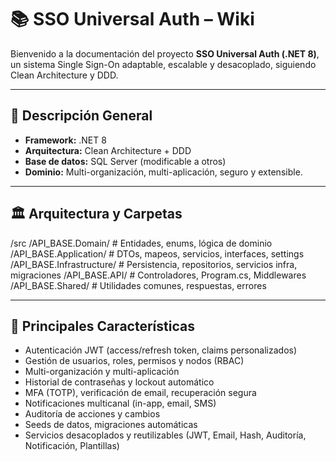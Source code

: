 # 📚 SSO Universal Auth – Wiki

Bienvenido a la documentación del proyecto **SSO Universal Auth (.NET 8)**,  
un sistema Single Sign-On adaptable, escalable y desacoplado, siguiendo Clean Architecture y DDD.

---

## 🔷 Descripción General

- **Framework:** .NET 8
- **Arquitectura:** Clean Architecture + DDD
- **Base de datos:** SQL Server (modificable a otros)
- **Dominio:** Multi-organización, multi-aplicación, seguro y extensible.

---

## 🏛️ Arquitectura y Carpetas

/src
/API_BASE.Domain/ # Entidades, enums, lógica de dominio
/API_BASE.Application/ # DTOs, mapeos, servicios, interfaces, settings
/API_BASE.Infrastructure/ # Persistencia, repositorios, servicios infra, migraciones
/API_BASE.API/ # Controladores, Program.cs, Middlewares
/API_BASE.Shared/ # Utilidades comunes, respuestas, errores


---

## 🚦 Principales Características

- Autenticación JWT (access/refresh token, claims personalizados)
- Gestión de usuarios, roles, permisos y nodos (RBAC)
- Multi-organización y multi-aplicación
- Historial de contraseñas y lockout automático
- MFA (TOTP), verificación de email, recuperación segura
- Notificaciones multicanal (in-app, email, SMS)
- Auditoría de acciones y cambios
- Seeds de datos, migraciones automáticas
- Servicios desacoplados y reutilizables (JWT, Email, Hash, Auditoría, Notificación, Plantillas)

